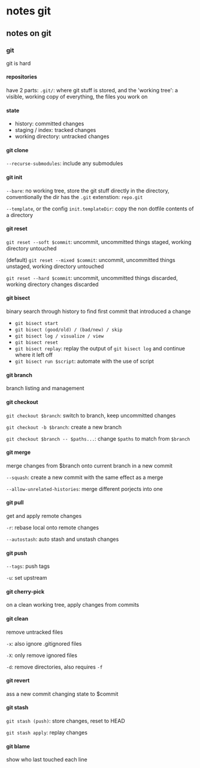 # notes git

## notes on git

### git

git is hard

#### repositories

have 2 parts: `.git/`: where git stuff is stored,
and the 'working tree': a visible, working copy of everything, the files you work on

#### state

- history: committed changes
- staging / index: tracked changes
- working directory: untracked changes

#### git clone

`--recurse-submodules`: include any submodules

#### git init

`--bare`: no working tree,
store the git stuff directly in the directory,
conventionally the dir has the `.git` extenstion: `repo.git`

`--template`, or the config `init.templateDir`:
copy the non dotfile contents of a directory

#### git reset

`git reset --soft $commit`:
uncommit, uncommitted things staged, working directory untouched

(default) `git reset --mixed $commit`:
uncommit, uncommitted things unstaged, working directory untouched

`git reset --hard $commit`:
uncommit, uncommitted things discarded, working directory changes discarded

#### git bisect

binary search through history to find first commit that introduced a change

- `git bisect start`
- `git bisect (good/old) / (bad/new) / skip`
- `git bisect log / visualize / view`
- `git bisect reset`
- `git bisect replay`: replay the output of `git bisect log` and continue where it left off
- `git bisect run $script`: automate with the use of script

#### git branch

branch listing and management

#### git checkout

`git checkout $branch`: switch to branch, keep uncommitted changes

`git checkout -b $branch`: create a new branch

`git checkout $branch -- $paths...`: change `$paths` to match from `$branch`

#### git merge

merge changes from \$branch onto current branch in a new commit

`--squash`: create a new commit with the same effect as a merge

`--allow-unrelated-histories`: merge different porjects into one

#### git pull

get and apply remote changes

`-r`: rebase local onto remote changes

`--autostash`: auto stash and unstash changes

#### git push

`--tags`: push tags

`-u`: set upstream

#### git cherry-pick

on a clean working tree,
apply changes from commits

#### git clean

remove untracked files

`-x`: also ignore .gitignored files

`-X`: only remove ignored files

`-d`: remove directories, also requires `-f`

#### git revert

ass a new commit changing state to \$commit

#### git stash

`git stash (push)`: store changes, reset to HEAD

`git stash apply`: replay changes

#### git blame

show who last touched each line